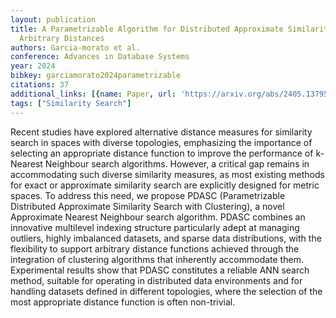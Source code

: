 ```yaml
---
layout: publication
title: A Parametrizable Algorithm for Distributed Approximate Similarity Search with
  Arbitrary Distances
authors: Garcia-morato et al.
conference: Advances in Database Systems
year: 2024
bibkey: garciamorato2024parametrizable
citations: 37
additional_links: [{name: Paper, url: 'https://arxiv.org/abs/2405.13795'}]
tags: ["Similarity Search"]
---
```

Recent studies have explored alternative distance measures for similarity
search in spaces with diverse topologies, emphasizing the importance of
selecting an appropriate distance function to improve the performance of
k-Nearest Neighbour search algorithms. However, a critical gap remains in
accommodating such diverse similarity measures, as most existing methods for
exact or approximate similarity search are explicitly designed for metric
spaces.
  To address this need, we propose PDASC (Parametrizable Distributed
Approximate Similarity Search with Clustering), a novel Approximate Nearest
Neighbour search algorithm. PDASC combines an innovative multilevel indexing
structure particularly adept at managing outliers, highly imbalanced datasets,
and sparse data distributions, with the flexibility to support arbitrary
distance functions achieved through the integration of clustering algorithms
that inherently accommodate them.
  Experimental results show that PDASC constitutes a reliable ANN search
method, suitable for operating in distributed data environments and for
handling datasets defined in different topologies, where the selection of the
most appropriate distance function is often non-trivial.